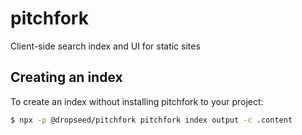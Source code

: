 # pitchfork
Client-side search index and UI for static sites

## Creating an index

To create an index without installing pitchfork to your project:

```sh
$ npx -p @dropseed/pitchfork pitchfork index output -c .content
```
